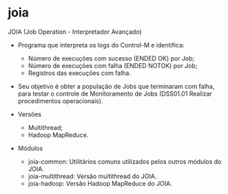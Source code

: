 # joia
JOIA (Job Operation - Interpretador Avançado)

* Programa que interpreta os logs do Control-M e identifica:
	- Número de execuções com sucesso (ENDED OK) por Job; 
	- Número de execuções com falha (ENDED NOTOK) por Job;
	- Registros das execuções com falha.

* Seu objetivo é obter a população de Jobs que terminaram com falha, para testar o controle de Monitoramento de Jobs (DSS01.01 Realizar procedimentos operacionais).

* Versões
	- Multithread;
	- Hadoop MapReduce.

* Módulos
	- joia-common: Utilitários comuns utilizados pelos outros módulos do JOIA.
	- joia-multithread: Versão multithread do JOIA.
	- joia-hadoop: Versão Hadoop MapReduce do JOIA.
